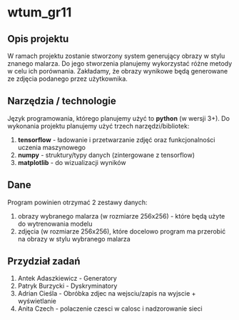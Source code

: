 # wtum_gr11
## Opis projektu
W ramach projektu zostanie stworzony system generujący obrazy w stylu znanego malarza. Do jego stworzenia planujemy wykorzystać różne metody w celu ich porównania. Zakładamy, że obrazy wynikowe będą generowane ze zdjęcia podanego przez użytkownika.

## Narzędzia / technologie

Język programowania, którego planujemy użyć to **python** (w wersji 3+). Do wykonania projektu planujemy użyć trzech narzędzi/bibliotek:

1. **tensorflow** - ładowanie i przetwarzanie zdjęć oraz funkcjonalności uczenia maszynowego
2. **numpy** - struktury/typy danych (zintergowane z tensorflow)
3. **matplotlib** - do wizualizacji wyników

## Dane
Program powinien otrzymać 2 zestawy danych:
1. obrazy wybranego malarza (w rozmiarze 256x256) - które będą użyte do wytrenowania modelu
2. zdjęcia (w rozmiarze 256x256), które docelowo program ma przerobić na obrazy w stylu wybranego malarza

## Przydział zadań
1. Antek Adaszkiewicz - Generatory
2. Patryk Burzycki - Dyskryminatory
3. Adrian Cieśla - Obróbka zdjec na wejsciu/zapis na wyjscie + wyświetlanie
4. Anita Czech - polaczenie czesci w calosc i nadzorowanie sieci
